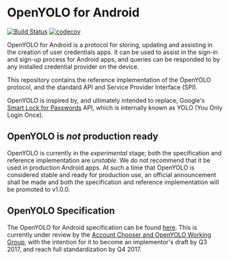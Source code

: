 # OpenYOLO for Android

[![Build Status](https://www.bitrise.io/app/e7b1a2bcce9d787c.svg?token=kvggLFAJ-Tx48g6I671NSg)](https://www.bitrise.io/app/e7b1a2bcce9d787c)
[![codecov](https://codecov.io/gh/openid/OpenYOLO-Android/branch/master/graph/badge.svg)](https://codecov.io/gh/openid/OpenYOLO-Android)

OpenYOLO for Android is a protocol for storing, updating and assisting in the 
creation of user credentials apps. It can be used to assist in the sign-in 
and sign-up process for Android apps, and queries can be responded to by 
any installed credential provider on the device.

This repository contains the reference implementation of the OpenYOLO protocol,
and the standard API and Service Provider Interface (SPI).

OpenYOLO is inspired by, and ultimately intended to replace, Google's
[Smart Lock for Passwords][yolo] API, which is
internally known as YOLO (You Only Login Once).

## OpenYOLO is *not* production ready

OpenYOLO is currently in the *experimental* stage; both the specification and
reference implementation are *unstable*. We do not recommend that it be used
in production Android apps. At such a time that OpenYOLO is considered stable
and ready for production use, an official announcement shall be made and both
the specification and reference implementation will be promoted to v1.0.0.

## OpenYOLO Specification

The OpenYOLO for Android specification can be found 
[here](https://spec.openyolo.org/openyolo-android-spec.html). This is
currently under review by the 
[Account Chooser and OpenYOLO Working Group](http://openid.net/wg/ac/),
with the intention for it to become an implementor's draft by Q3 2017,
and reach full standardization by Q4 2017.

[yolo]: https://developers.google.com/identity/smartlock-passwords/android/
